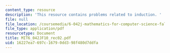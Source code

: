 ```yaml
---
content_type: resource
description: 'This resource contains problems related to induction. '
file: null
file_location: /coursemedia/6-042j-mathematics-for-computer-science-fall-2010/16227ea7697c16790dd398f480d7ddfa_MIT6_042JF10_rec02.pdf
file_type: application/pdf
resourcetype: Document
title: MIT6_042JF10_rec02.pdf
uid: 16227ea7-697c-1679-0dd3-98f480d7ddfa
---
```

